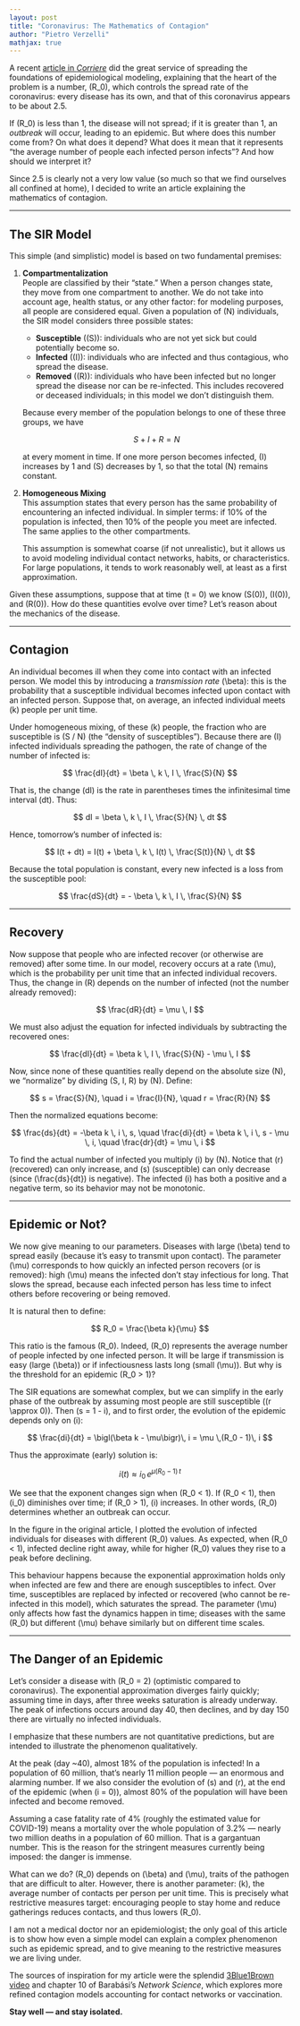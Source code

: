 ```yaml
---
layout: post
title: "Coronavirus: The Mathematics of Contagion"
author: "Pietro Verzelli"
mathjax: true
---
```


A recent [article in *Corriere*](https://www.corriere.it) did the great service of spreading the foundations of epidemiological modeling, explaining that the heart of the problem is a number, \(R_0\), which controls the spread rate of the coronavirus: every disease has its own, and that of this coronavirus appears to be about 2.5.

If \(R_0\) is less than 1, the disease will not spread; if it is greater than 1, an *outbreak* will occur, leading to an epidemic. But where does this number come from? On what does it depend? What does it mean that it represents “the average number of people each infected person infects”? And how should we interpret it?

Since 2.5 is clearly not a very low value (so much so that we find ourselves all confined at home), I decided to write an article explaining the mathematics of contagion.

---

## The SIR Model

This simple (and simplistic) model is based on two fundamental premises:

1. **Compartmentalization**  
   People are classified by their “state.” When a person changes state, they move from one compartment to another. We do not take into account age, health status, or any other factor: for modeling purposes, all people are considered equal. Given a population of \(N\) individuals, the SIR model considers three possible states:

   - **Susceptible** (\(S\)): individuals who are not yet sick but could potentially become so.  
   - **Infected** (\(I\)): individuals who are infected and thus contagious, who spread the disease.  
   - **Removed** (\(R\)): individuals who have been infected but no longer spread the disease nor can be re-infected. This includes recovered or deceased individuals; in this model we don’t distinguish them.  

   Because every member of the population belongs to one of these three groups, we have  

   $$
   S + I + R = N
   $$

   at every moment in time. If one more person becomes infected, \(I\) increases by 1 and \(S\) decreases by 1, so that the total \(N\) remains constant.

2. **Homogeneous Mixing**  
   This assumption states that every person has the same probability of encountering an infected individual. In simpler terms: if 10% of the population is infected, then 10% of the people you meet are infected. The same applies to the other compartments.  

   This assumption is somewhat coarse (if not unrealistic), but it allows us to avoid modeling individual contact networks, habits, or characteristics. For large populations, it tends to work reasonably well, at least as a first approximation.

Given these assumptions, suppose that at time \(t = 0\) we know \(S(0)\), \(I(0)\), and \(R(0)\). How do these quantities evolve over time? Let’s reason about the mechanics of the disease.

---

## Contagion

An individual becomes ill when they come into contact with an infected person. We model this by introducing a *transmission rate* \(\beta\): this is the probability that a susceptible individual becomes infected upon contact with an infected person. Suppose that, on average, an infected individual meets \(k\) people per unit time.

Under homogeneous mixing, of these \(k\) people, the fraction who are susceptible is \(S / N\) (the “density of susceptibles”). Because there are \(I\) infected individuals spreading the pathogen, the rate of change of the number of infected is:

$$
\frac{dI}{dt} = \beta \, k \, I \, \frac{S}{N}
$$

That is, the change \(dI\) is the rate in parentheses times the infinitesimal time interval \(dt\). Thus:

$$
dI = \beta \, k \, I \, \frac{S}{N} \, dt
$$

Hence, tomorrow’s number of infected is:

$$
I(t + dt) = I(t) + \beta \, k \, I(t) \, \frac{S(t)}{N} \, dt
$$

Because the total population is constant, every new infected is a loss from the susceptible pool:

$$
\frac{dS}{dt} = - \beta \, k \, I \, \frac{S}{N}
$$

---

## Recovery

Now suppose that people who are infected recover (or otherwise are removed) after some time. In our model, recovery occurs at a rate \(\mu\), which is the probability per unit time that an infected individual recovers. Thus, the change in \(R\) depends on the number of infected (not the number already removed):

$$
\frac{dR}{dt} = \mu \, I
$$

We must also adjust the equation for infected individuals by subtracting the recovered ones:

$$
\frac{dI}{dt} = \beta k \, I \, \frac{S}{N} - \mu \, I
$$

Now, since none of these quantities really depend on the absolute size \(N\), we “normalize” by dividing \(S, I, R\) by \(N\). Define:

$$
s = \frac{S}{N}, \quad i = \frac{I}{N}, \quad r = \frac{R}{N}
$$

Then the normalized equations become:

$$
\frac{ds}{dt} = -\beta k \, i \, s, \quad
\frac{di}{dt} = \beta k \, i \, s - \mu \, i, \quad
\frac{dr}{dt} = \mu \, i
$$

To find the actual number of infected you multiply \(i\) by \(N\). Notice that \(r\) (recovered) can only increase, and \(s\) (susceptible) can only decrease (since \(\frac{ds}{dt}\) is negative). The infected \(i\) has both a positive and a negative term, so its behavior may not be monotonic.

---

## Epidemic or Not?

We now give meaning to our parameters. Diseases with large \(\beta\) tend to spread easily (because it’s easy to transmit upon contact). The parameter \(\mu\) corresponds to how quickly an infected person recovers (or is removed): high \(\mu\) means the infected don’t stay infectious for long. That slows the spread, because each infected person has less time to infect others before recovering or being removed.

It is natural then to define:

$$
R_0 = \frac{\beta k}{\mu}
$$

This ratio is the famous \(R_0\). Indeed, \(R_0\) represents the average number of people infected by one infected person. It will be large if transmission is easy (large \(\beta\)) or if infectiousness lasts long (small \(\mu\)). But why is the threshold for an epidemic \(R_0 > 1\)?

The SIR equations are somewhat complex, but we can simplify in the early phase of the outbreak by assuming most people are still susceptible (\(r \approx 0\)). Then \(s = 1 - i\), and to first order, the evolution of the epidemic depends only on \(i\):

$$
\frac{di}{dt} = \bigl(\beta k - \mu\bigr)\, i = \mu \,(R_0 - 1)\, i
$$

Thus the approximate (early) solution is:

$$
i(t) \approx i_0 \, e^{\mu (R_0 - 1)\, t}
$$

We see that the exponent changes sign when \(R_0 < 1\). If \(R_0 < 1\), then \(i_0\) diminishes over time; if \(R_0 > 1\), \(i\) increases. In other words, \(R_0\) determines whether an outbreak can occur.

In the figure in the original article, I plotted the evolution of infected individuals for diseases with different \(R_0\) values. As expected, when \(R_0 < 1\), infected decline right away, while for higher \(R_0\) values they rise to a peak before declining.

This behaviour happens because the exponential approximation holds only when infected are few and there are enough susceptibles to infect. Over time, susceptibles are replaced by infected or recovered (who cannot be re-infected in this model), which saturates the spread. The parameter \(\mu\) only affects how fast the dynamics happen in time; diseases with the same \(R_0\) but different \(\mu\) behave similarly but on different time scales.

---

## The Danger of an Epidemic

Let’s consider a disease with \(R_0 = 2\) (optimistic compared to coronavirus). The exponential approximation diverges fairly quickly; assuming time in days, after three weeks saturation is already underway. The peak of infections occurs around day 40, then declines, and by day 150 there are virtually no infected individuals.

I emphasize that these numbers are not quantitative predictions, but are intended to illustrate the phenomenon qualitatively.

At the peak (day ~40), almost 18% of the population is infected! In a population of 60 million, that’s nearly 11 million people — an enormous and alarming number. If we also consider the evolution of \(s\) and \(r\), at the end of the epidemic (when \(i = 0\)), almost 80% of the population will have been infected and become removed.

Assuming a case fatality rate of 4% (roughly the estimated value for COVID-19) means a mortality over the whole population of 3.2% — nearly two million deaths in a population of 60 million. That is a gargantuan number. This is the reason for the stringent measures currently being imposed: the danger is immense.

What can we do? \(R_0\) depends on \(\beta\) and \(\mu\), traits of the pathogen that are difficult to alter. However, there is another parameter: \(k\), the average number of contacts per person per unit time. This is precisely what restrictive measures target: encouraging people to stay home and reduce gatherings reduces contacts, and thus lowers \(R_0\).

I am not a medical doctor nor an epidemiologist; the only goal of this article is to show how even a simple model can explain a complex phenomenon such as epidemic spread, and to give meaning to the restrictive measures we are living under.

The sources of inspiration for my article were the splendid [3Blue1Brown video](https://www.youtube.com) and chapter 10 of Barabási’s *Network Science*, which explores more refined contagion models accounting for contact networks or vaccination.

**Stay well — and stay isolated.**
